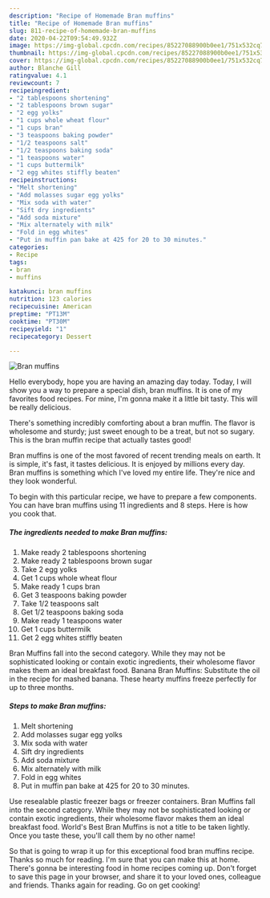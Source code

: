 ```yaml
---
description: "Recipe of Homemade Bran muffins"
title: "Recipe of Homemade Bran muffins"
slug: 811-recipe-of-homemade-bran-muffins
date: 2020-04-22T09:54:49.932Z
image: https://img-global.cpcdn.com/recipes/85227088900b0ee1/751x532cq70/bran-muffins-recipe-main-photo.jpg
thumbnail: https://img-global.cpcdn.com/recipes/85227088900b0ee1/751x532cq70/bran-muffins-recipe-main-photo.jpg
cover: https://img-global.cpcdn.com/recipes/85227088900b0ee1/751x532cq70/bran-muffins-recipe-main-photo.jpg
author: Blanche Gill
ratingvalue: 4.1
reviewcount: 7
recipeingredient:
- "2 tablespoons shortening"
- "2 tablespoons brown sugar"
- "2 egg yolks"
- "1 cups whole wheat flour"
- "1 cups bran"
- "3 teaspoons baking powder"
- "1/2 teaspoons salt"
- "1/2 teaspoons baking soda"
- "1 teaspoons water"
- "1 cups buttermilk"
- "2 egg whites stiffly beaten"
recipeinstructions:
- "Melt shortening"
- "Add molasses sugar egg yolks"
- "Mix soda with water"
- "Sift dry ingredients"
- "Add soda mixture"
- "Mix alternately with milk"
- "Fold in egg whites"
- "Put in muffin pan bake at 425 for 20 to 30 minutes."
categories:
- Recipe
tags:
- bran
- muffins

katakunci: bran muffins 
nutrition: 123 calories
recipecuisine: American
preptime: "PT13M"
cooktime: "PT30M"
recipeyield: "1"
recipecategory: Dessert

---
```



![Bran muffins](https://img-global.cpcdn.com/recipes/85227088900b0ee1/751x532cq70/bran-muffins-recipe-main-photo.jpg)

Hello everybody, hope you are having an amazing day today. Today, I will show you a way to prepare a special dish, bran muffins. It is one of my favorites food recipes. For mine, I'm gonna make it a little bit tasty. This will be really delicious.

There&#39;s something incredibly comforting about a bran muffin. The flavor is wholesome and sturdy; just sweet enough to be a treat, but not so sugary. This is the bran muffin recipe that actually tastes good!

Bran muffins is one of the most favored of recent trending meals on earth. It is simple, it's fast, it tastes delicious. It is enjoyed by millions every day. Bran muffins is something which I've loved my entire life. They're nice and they look wonderful.


To begin with this particular recipe, we have to prepare a few components. You can have bran muffins using 11 ingredients and 8 steps. Here is how you cook that.

<!--inarticleads1-->

##### The ingredients needed to make Bran muffins:

1. Make ready 2 tablespoons shortening
1. Make ready 2 tablespoons brown sugar
1. Take 2 egg yolks
1. Get 1 cups whole wheat flour
1. Make ready 1 cups bran
1. Get 3 teaspoons baking powder
1. Take 1/2 teaspoons salt
1. Get 1/2 teaspoons baking soda
1. Make ready 1 teaspoons water
1. Get 1 cups buttermilk
1. Get 2 egg whites stiffly beaten


Bran Muffins fall into the second category. While they may not be sophisticated looking or contain exotic ingredients, their wholesome flavor makes them an ideal breakfast food. Banana Bran Muffins: Substitute the oil in the recipe for mashed banana. These hearty muffins freeze perfectly for up to three months. 

<!--inarticleads2-->

##### Steps to make Bran muffins:

1. Melt shortening
1. Add molasses sugar egg yolks
1. Mix soda with water
1. Sift dry ingredients
1. Add soda mixture
1. Mix alternately with milk
1. Fold in egg whites
1. Put in muffin pan bake at 425 for 20 to 30 minutes.


Use resealable plastic freezer bags or freezer containers. Bran Muffins fall into the second category. While they may not be sophisticated looking or contain exotic ingredients, their wholesome flavor makes them an ideal breakfast food. World&#39;s Best Bran Muffins is not a title to be taken lightly. Once you taste these, you&#39;ll call them by no other name! 

So that is going to wrap it up for this exceptional food bran muffins recipe. Thanks so much for reading. I'm sure that you can make this at home. There's gonna be interesting food in home recipes coming up. Don't forget to save this page in your browser, and share it to your loved ones, colleague and friends. Thanks again for reading. Go on get cooking!
